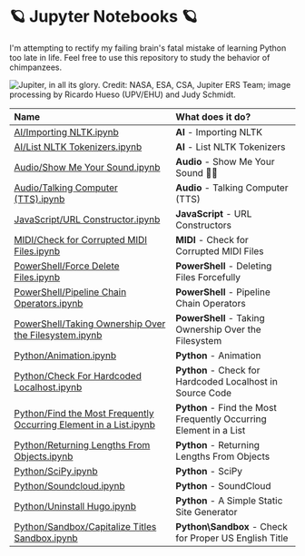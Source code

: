 # 🪐 Jupyter Notebooks 🪐

I'm attempting to rectify my failing brain's fatal mistake of learning Python too late in life. Feel free to use this repository to study the behavior of chimpanzees.

![Jupiter, in all its glory.](https://github.com/Kadelam/notebooks/raw/main/Data/jupiter.jpg)
Credit: NASA, ESA, CSA, Jupiter ERS Team; image processing by Ricardo Hueso (UPV/EHU) and Judy Schmidt.

Name | What does it do?
:---|:---
[AI/Importing NLTK.ipynb](https://github.com/Kadelam/notebooks/blob/main/AI/Importing%20NLTK.ipynb) | **AI** - Importing NLTK
[AI/List NLTK Tokenizers.ipynb](https://github.com/Kadelam/notebooks/blob/main/AI/List%20NLTK%20Tokenizers.ipynb) | **AI** - List NLTK Tokenizers
[Audio/Show Me Your Sound.ipynb](https://github.com/Kadelam/notebooks/blob/main/Audio/Show%20Me%20Your%20Sound.ipynb) | **Audio** - Show Me Your Sound 🎵👀
[Audio/Talking Computer (TTS).ipynb](https://github.com/Kadelam/notebooks/blob/main/Audio/Talking%20Computer%20(TTS).ipynb) | **Audio** - Talking Computer (TTS)
[JavaScript/URL Constructor.ipynb](https://github.com/Kadelam/notebooks/blob/main/JavaScript/URL%20Constructor.ipynb) | **JavaScript** - URL Constructors
[MIDI/Check for Corrupted MIDI Files.ipynb](https://github.com/Kadelam/notebooks/blob/main/MIDI/Check%20for%20Corrupted%20MIDI%20Files.ipynb) | **MIDI** - Check for Corrupted MIDI Files
[PowerShell/Force Delete Files.ipynb](https://github.com/Kadelam/notebooks/blob/main/PowerShell/Force%20Delete%20Files.ipynb) | **PowerShell** - Deleting Files Forcefully
[PowerShell/Pipeline Chain Operators.ipynb](https://github.com/Kadelam/notebooks/blob/main/PowerShell/Pipeline%20Chain%20Operators.ipynb) | **PowerShell** - Pipeline Chain Operators
[PowerShell/Taking Ownership Over the Filesystem.ipynb](https://github.com/Kadelam/notebooks/blob/main/PowerShell/Taking%20Ownership%20Over%20the%20Filesystem.ipynb) | **PowerShell** - Taking Ownership Over the Filesystem
[Python/Animation.ipynb](https://github.com/Kadelam/notebooks/blob/main/Python/Animation.ipynb) | **Python** - Animation
[Python/Check For Hardcoded Localhost.ipynb](https://github.com/Kadelam/notebooks/blob/main/Python/Check%20For%20Hardcoded%20Localhost.ipynb) | **Python** - Check for Hardcoded Localhost in Source Code
[Python/Find the Most Frequently Occurring Element in a List.ipynb](https://github.com/Kadelam/notebooks/blob/main/Python/Find%20the%20Most%20Frequently%20Occurring%20Element%20in%20a%20List.ipynb) | **Python** - Find the Most Frequently Occurring Element in a List
[Python/Returning Lengths From Objects.ipynb](https://github.com/Kadelam/notebooks/blob/main/Python/Returning%20Lengths%20From%20Objects.ipynb) | **Python** - Returning Lengths From Objects
[Python/SciPy.ipynb](https://github.com/Kadelam/notebooks/blob/main/Python/SciPy.ipynb) | **Python** - SciPy
[Python/Soundcloud.ipynb](https://github.com/Kadelam/notebooks/blob/main/Python/Soundcloud.ipynb) | **Python** - SoundCloud
[Python/Uninstall Hugo.ipynb](https://github.com/Kadelam/notebooks/blob/main/Python/Uninstall%20Hugo.ipynb) | **Python** - A Simple Static Site Generator
[Python/Sandbox/Capitalize Titles Sandbox.ipynb](https://github.com/Kadelam/notebooks/blob/main/Python/Sandbox/Capitalize%20Titles%20Sandbox.ipynb) | **Python\Sandbox** - Check for Proper US English Title
